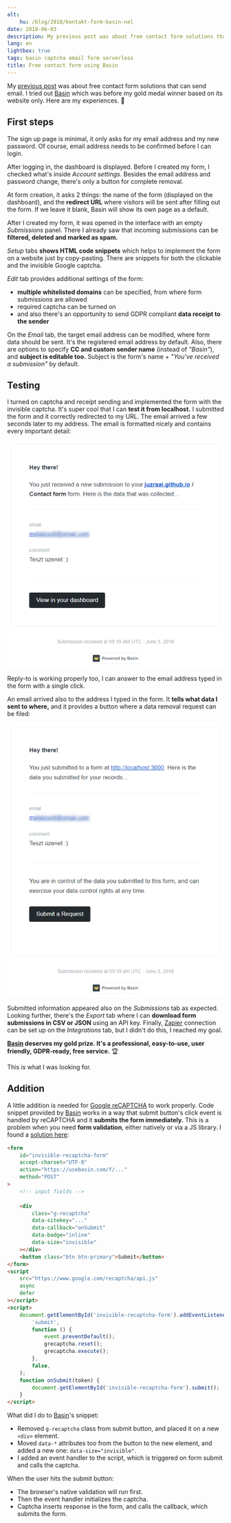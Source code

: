 ```yaml
---
alt:
    hu: /blog/2018/kontakt-form-basin-nel
date: 2018-06-03
description: My previous post was about free contact form solutions that can be inserted into static sites and can send email. I tried out Basin which won my gold prize before based on its website only. Here are my experiences.
lang: en
lightbox: true
tags: basin captcha email form serverless
title: Free contact form using Basin
---
```


[prev]: /blog/2018/contact-form-for-free

My [previous post][prev] was about free contact form solutions that can send email. I tried out [Basin][basin] which was before my gold medal winner based on its website only. Here are my experiences. 🙂

## First steps

The sign up page is minimal, it only asks for my email address and my new password. Of course, email address needs to be confirmed before I can login.

After logging in, the dashboard is displayed. Before I created my form, I checked what's inside _Account settings_. Besides the email address and password change, there's only a button for complete removal.

At form creation, it asks 2 things: the name of the form (displayed on the dashboard), and the **redirect URL** where visitors will be sent after filling out the form. If we leave it blank, Basin will show its own page as a default.

After I created my form, it was opened in the interface with an empty _Submissions_ panel. There I already saw that incoming submissions can be **filtered, deleted and marked as spam.**

_Setup_ tabs **shows HTML code snippets** which helps to implement the form on a website just by copy-pasting. There are snippets for both the clickable and the invisible Google captcha.

_Edit_ tab provides additional settings of the form:

-   **multiple whitelisted domains** can be specified, from where form submissions are allowed
-   required captcha can be turned on
-   and also there's an opportunity to send GDPR compliant **data receipt to the sender**

On the _Email_ tab, the target email address can be modified, where form data should be sent. It's the registered email address by default. Also, there are options to specify **CC and custom sender name** (instead of _"Basin"_), and **subject is editable too.** Subject is the form's name + _"You've received a submission"_ by default.

## Testing

I turned on captcha and receipt sending and implemented the form with the invisible captcha. It's super cool that I can **test it from localhost.** I submitted the form and it correctly redirected to my URL. The email arrived a few seconds later to my address. The email is formatted nicely and contains every important detail:

[![Basin submission email](/assets/basin/basin-submission-email.png)](/assets/basin/basin-submission-email.png)

Reply-to is working properly too, I can answer to the email address typed in the form with a single click.

An email arrived also to the address I typed in the form. It **tells what data I sent to where,** and it provides a button where a data removal request can be filed:

[![Basin receipt email](/assets/basin/basin-receipt-email.png)](/assets/basin/basin-receipt-email.png)

Submitted information appeared also on the _Submissions_ tab as expected. Looking further, there's the _Export_ tab where I can **download form submissions in CSV or JSON** using an API key. Finally, [Zapier][zapier] connection can be set up on the _Integrations_ tab, but I didn't do this, I reached my goal.

**[Basin][basin] deserves my gold prize. It's a professional, easy-to-use, user friendly, GDPR-ready, free service.** 🏆

This is what I was looking for.

## Addition

A little addition is needed for [Google reCAPTCHA][recaptcha] to work properly. Code snippet provided by [Basin][basin] works in a way that submit button's click event is handled by reCAPTCHA and it **submits the form immediately.** This is a problem when you need **form validation**, either natively or via a JS library. I found a [solution here][so-recaptcha]:

```html
<form
	id="invisible-recaptcha-form"
	accept-charset="UTF-8"
	action="https://usebasin.com/f/..."
	method="POST"
>
	<!-- input fields -->

	<div
		class="g-recaptcha"
		data-sitekey="..."
		data-callback="onSubmit"
		data-badge="inline"
		data-size="invisible"
	></div>
	<button class="btn btn-primary">Submit</button>
</form>
<script
	src="https://www.google.com/recaptcha/api.js"
	async
	defer
></script>
<script>
	document.getElementById('invisible-recaptcha-form').addEventListener(
		'submit',
		function () {
			event.preventDefault();
			grecaptcha.reset();
			grecaptcha.execute();
		},
		false,
	);
	function onSubmit(token) {
		document.getElementById('invisible-recaptcha-form').submit();
	}
</script>
```

What did I do to [Basin][basin]'s snippet:

-   Removed `g-recaptcha` class from submit button, and placed it on a new `<div>` element.
-   Moved `data-*` attributes too from the button to the new element, and added a new one: `data-size="invisible"`.
-   I added an event handler to the script, which is triggered on form submit and calls the captcha.

When the user hits the submit button:

-   The browser's native validation will run first.
-   Then the event handler initializes the captcha.
-   Captcha inserts response in the form, and calls the callback, which submits the form.

[basin]: https://usebasin.com/
[recaptcha]: https://developers.google.com/recaptcha/
[so-recaptcha]: https://stackoverflow.com/a/41694352/2418224
[zapier]: https://zapier.com/
